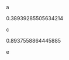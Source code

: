 a
<!--START:foo-->
0.38939285505634214
<!--END:foo-->
c
<!--START:bar-->
0.8937558864445885
<!--END:bar-->
e
